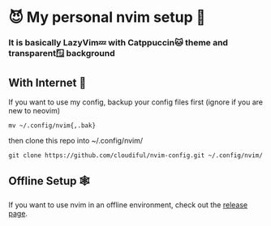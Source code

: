 # 😈 My personal nvim setup 🔧

### It is basically LazyVim💤 with Catppuccin🐱 theme and transparent🪟 background


## With Internet 🛜
If you want to use my config, backup your config files first
(ignore if you are new to neovim)
```
mv ~/.config/nvim{,.bak}
```

then clone this repo into ~/.config/nvim/
```
git clone https://github.com/cloudiful/nvim-config.git ~/.config/nvim/
```


## Offline Setup 🕸️
If you want to use nvim in an offline environment, check out the [release page](https://github.com/cloudiful/nvim-config/releases).
